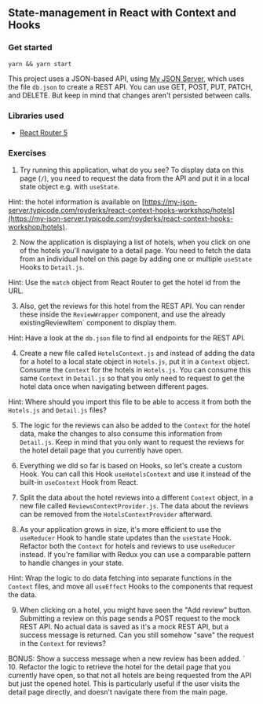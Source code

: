## State-management in React with Context and Hooks

### Get started

```
yarn && yarn start
```

This project uses a JSON-based API, using [My JSON Server](https://my-json-server.typicode.com/), which uses the file `db.json` to create a REST API. You can use GET, POST, PUT, PATCH, and DELETE. But keep in mind that changes aren't persisted between calls.

### Libraries used

- [React Router 5](https://reactrouter.com/web/guides/quick-start)

### Exercises

1. Try running this application, what do you see? To display data on this page (`/`), you need to request the data from the API and put it in a local state object e.g. with `useState`.

Hint: the hotel information is available on [https://my-json-server.typicode.com/royderks/react-context-hooks-workshop/hotels](https://my-json-server.typicode.com/royderks/react-context-hooks-workshop/hotels).

2. Now the application is displaying a list of hotels, when you click on one of the hotels you'll navigate to a detail page. You need to fetch the data from an individual hotel on this page by adding one or multiple `useState` Hooks to `Detail.js`.

Hint: Use the `match` object from React Router to get the hotel id from the URL.

3. Also, get the reviews for this hotel from the REST API. You can render these inside the `ReviewWrapper` component, and use the already existingReviewItem` component to display them.

Hint: Have a look at the `db.json` file to find all endpoints for the REST API.

4. Create a new file called `HotelsContext.js` and instead of adding the data for a hotel to a local state object in `Hotels.js`, put it in a `Context` object. Consume the `Context` for the hotels in `Hotels.js`. You can consume this same `Context` in `Detail.js` so that you only need to request to get the hotel data once when navigating between different pages. 

Hint: Where should you import this file to be able to access it from both the `Hotels.js` and `Detail.js` files?

5. The logic for the reviews can also be added to the `Context` for the hotel data, make the changes to also consume this information from `Detail.js`. Keep in mind that you only want to request the reviews for the hotel detail page that you currently have open.

6. Everything we did so far is based on Hooks, so let's create a custom Hook. You can call this Hook `useHotelsContext` and use it instead of the built-in `useContext` Hook from React.

7. Split the data about the hotel reviews into a different `Context` object, in a new file called `ReviewsContextProvider.js`. The data about the reviews can be removed from the `HotelsContextProvider` afterward.

8. As your application grows in size, it's more efficient to use the `useReducer` Hook to handle state updates than the `useState` Hook. Refactor both the `Context` for hotels and reviews to use `useReducer` instead. If you're familiar with Redux you can use a comparable pattern to handle changes in your state.

Hint: Wrap the logic to do data fetching into separate functions in the `Context` files, and move all `useEffect` Hooks to the components that request the data.

9. When clicking on a hotel, you might have seen the "Add review" button. Submitting a review on this page sends a POST request to the mock REST API. No actual data is saved as it's a mock REST API, but a success message is returned. Can you still somehow "save" the request in the `Context` for reviews? 

BONUS: Show a success message when a new review has been added.
`
10. Refactor the logic to retrieve the hotel for the detail page that you currently have open, so that not all hotels are being requested from the API but just the opened hotel. This is particularly useful if the user visits the detail page directly, and doesn't navigate there from the main page.
